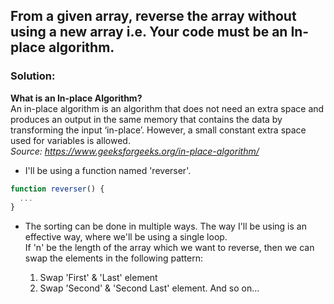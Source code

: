 ## From a given array, reverse the array without using a new array i.e. Your code must be an In-place algorithm.

### Solution: 

<b>What is an In-place Algorithm? </b>
<br/>
An in-place algorithm is an algorithm that does not need an extra space and produces an output in the same memory that contains the data by transforming the input ‘in-place’. 
However, a small constant extra space used for variables is allowed.
<br/>
<i>Source: <https://www.geeksforgeeks.org/in-place-algorithm/></i>

* I'll be using a function named 'reverser'.
```javascript
function reverser() {
  ...
}
```

* The sorting can be done in multiple ways. The way I'll be using is an effective way, where we'll be using a single loop. <br/>
  If 'n' be the length of the array which we want to reverse, then we can swap the elements in the following pattern:<br/>
  
  1) Swap 'First' & 'Last' element <br/>
  2) Swap 'Second' & 'Second Last' element. 
And so on...
